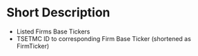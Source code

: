 # Short Description
- Listed Firms Base Tickers
- TSETMC ID to corresponding Firm Base Ticker (shortened as FirmTicker)

